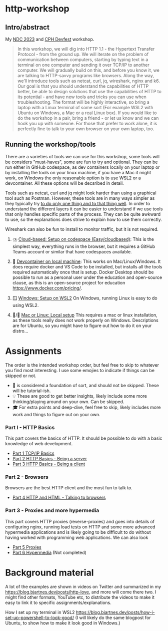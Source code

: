 # http-workshop
## Intro/abstract

My [NDC 2023](https://ndcoslo.com/agenda/part-12-artisanal-http-or-http-by-hand-0jfs/0xeiawe0qsu) and [CPH Devfest](https://cphdevfest.com/agenda/part-12-artisanal-http-or-http-by-hand-0jfs/6ca52b227ba7) workshop.

> In this workshop, we will dig into HTTP 1.1 - the Hypertext Transfer Protocol - from the ground up. We will iterate on the problem of communication between computers, 
> starting by typing text in a terminal on one computer and sending it over TCP/IP to another computer. We will gradually build on this, and before you know it, we are 
> talking to HTTP-savvy programs like browsers. Along the way, we’ll introduce tools such as netcat, curl, jq, wireshark, nginx and k6. Our goal is that you should 
> understand the capabilities of HTTP better, be able to design solutions that use the capabilities of HTTP to its potential - and have new tools and tricks you can use 
> when troubleshooting. The format will be highly interactive, so bring a laptop with a Linux terminal of some sort (For example WSL2 with Ubuntu on Windows, a Mac or a 
> real Linux box). If you would like to do the workshop in a pair, bring a friend - or let us know and we can hook you up with someone. For those that prefer to work 
> alone, it is perfectly fine to talk to your own browser on your own laptop, too.

## Running the workshop/tools
There are a varieties of tools we can use for this workshop, some tools will be considers "must-haves", some are fun to try and optional.
They can be run either in GitHub codespace, as dev containers locally on your laptop or by installing the tools on your linux machine, if you have a Mac it might work, on Windows the only reasonable option is to use WSL2 or a devcontainer. All these options will be decsribed in detail.

Tools such as netcat, curl and jq might look harder than using a graphical tool such as Postman. However, these tools are in many ways simpler as they typically try [to do only one thing and to that thing well](https://en.wikipedia.org/wiki/Unix_philosophy). In order to understand the different
layers it can be easier to understand if we use tools that only handles specific parts of the process. They can be quite awkward to use, so the explanations does strive to explain how to use them correctly.

Wireshark can also be fun to install to monitor traffic, but it is not required.

1. ⛈️ [Cloud-based: Setup on codespace (Easy/cloudbased)](setup_descriptions/setup_codespace.md):
This is the simplest way, everything runs in the browser, but it requires a GitHub Teams account or similar that
have codespaces available.

2. 🐋 [Devcontainer on local machine](setup_descriptions/setup_devcontainer.md): This works on Mac/Linux/Windows. It does require docker and VS Code to be installed, but installs all the tools required automatically once that is setup. Docker Desktop should be possible to run as a personal user under the education and open-source clause, as this is an open-source project for education https://www.docker.com/pricing/. 

3. 🪟 [Windows: Setup on WSL2](setup_descriptions/setup_wsl.md)
On Windows, running Linux is easy to do using WSL2.


4. 🍎/🐧 [Mac or Linux: Local setup](setup_descriptions/setup_linuxmac.md)
This requires a mac or linux installation, as these tools really does not work properly on Windows.
Descriptions are for Ubuntu, so you might have to figure out how to do it on your distro...

# Assignments
The order is the intended workshop order, but feel free to skip to whatever you find most interesting. 
I use some emojies to indicate if things can be skipped or not.
- 🧱 is considered a foundation of sort, and should not be skipped. These will be tutorial-ish.
- 💡 These are good to get better insights, likely include some more thinking/playing around on your own. Can be skipped.
- 🎓 For extra points and deep-dive, feel free to skip, likely includes more work and things to figure out on your own.

### Part I - HTTP Basics
This part covers the basics of HTTP. It should be possible to do with a basic knowledge of web development. 

- [Part 1 TCP/IP Basics](assignments/part_1_tcpip/tcp.md)
- [Part 2 HTTP Basics - Being a server](assignments/part_2_being_a_server/http_server_basics.md)
- [Part 3 HTTP Basics - Being a client](assignments/part_3_being_a_client/http_basics.md)

### Part 2 - Browsers
Browsers are the best HTTP client and the most fun to talk to.

- [Part 4 HTTP and HTML - Talking to browsers](assignments/part_4_browsers/html.md)

### Part 3 - Proxies and more hypermedia 

This part covers HTTP proxies (reverse-proxies) and goes into details of configuring nginx, running load tests on HTTP and
some more advanced hypermedia applications and is likely going to be difficult to do without having worked
with programming web applications. 
We can also look 

- [Part 5 Proxies](assignments/part_5_proxies/proxies.md)
- [Part 6 Hypermedia](assignments/part_6_hypermedia/hypermedia.md) (Not completed)


# Background material

A lot of the examples are shown in videos on Twitter and summarized in my https://blog.bjartnes.dev/posts/http-love, and more will come there two. I might find other formats, YouTube etc, to distribute the videos to make it easy to link it to specific assignments/explanations.

How I set up my terminal in WSL2 https://blog.bjartnes.dev/posts/how-i-set-up-powershell-to-look-good/
(I will likely do the same blogpost for Ubuntu, to show how to make it look good in Windows.)
